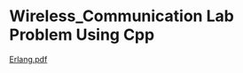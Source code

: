 # Wireless_Communication Lab Problem Using Cpp
[Erlang.pdf](https://github.com/Arman170616/Wireless_Communication/files/9339139/Erlang.pdf)

